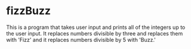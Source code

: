 # fizzBuzz
This is a program that takes user input and prints all of the integers up to the user input. It replaces numbers divisible by three and replaces them with 'Fizz' and it replaces numbers divisible by 5 with 'Buzz.'
